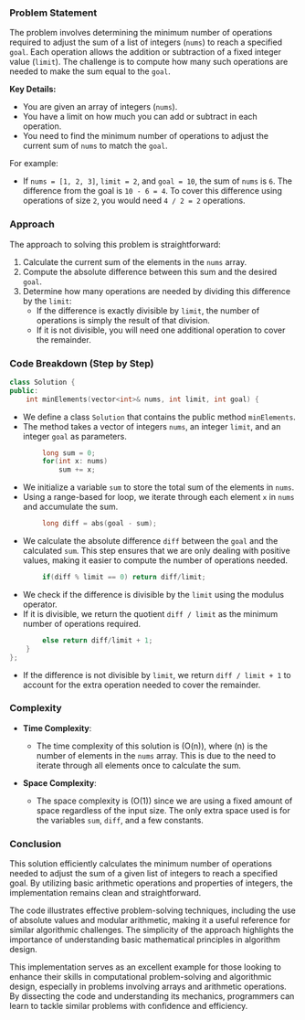 ### Problem Statement

The problem involves determining the minimum number of operations required to adjust the sum of a list of integers (`nums`) to reach a specified `goal`. Each operation allows the addition or subtraction of a fixed integer value (`limit`). The challenge is to compute how many such operations are needed to make the sum equal to the `goal`.

**Key Details:**
- You are given an array of integers (`nums`).
- You have a limit on how much you can add or subtract in each operation.
- You need to find the minimum number of operations to adjust the current sum of `nums` to match the `goal`.

For example:
- If `nums = [1, 2, 3]`, `limit = 2`, and `goal = 10`, the sum of `nums` is `6`. The difference from the goal is `10 - 6 = 4`. To cover this difference using operations of size `2`, you would need `4 / 2 = 2` operations.

### Approach

The approach to solving this problem is straightforward:
1. Calculate the current sum of the elements in the `nums` array.
2. Compute the absolute difference between this sum and the desired `goal`.
3. Determine how many operations are needed by dividing this difference by the `limit`:
   - If the difference is exactly divisible by `limit`, the number of operations is simply the result of that division.
   - If it is not divisible, you will need one additional operation to cover the remainder.

### Code Breakdown (Step by Step)

```cpp
class Solution {
public:
    int minElements(vector<int>& nums, int limit, int goal) {
```
- We define a class `Solution` that contains the public method `minElements`.
- The method takes a vector of integers `nums`, an integer `limit`, and an integer `goal` as parameters.

```cpp
        long sum = 0;
        for(int x: nums)
            sum += x;
```
- We initialize a variable `sum` to store the total sum of the elements in `nums`.
- Using a range-based for loop, we iterate through each element `x` in `nums` and accumulate the sum.

```cpp
        long diff = abs(goal - sum);
```
- We calculate the absolute difference `diff` between the `goal` and the calculated `sum`. This step ensures that we are only dealing with positive values, making it easier to compute the number of operations needed.

```cpp
        if(diff % limit == 0) return diff/limit;
```
- We check if the difference is divisible by the `limit` using the modulus operator.
- If it is divisible, we return the quotient `diff / limit` as the minimum number of operations required.

```cpp
        else return diff/limit + 1;
    }
};
```
- If the difference is not divisible by `limit`, we return `diff / limit + 1` to account for the extra operation needed to cover the remainder.

### Complexity

- **Time Complexity**:
  - The time complexity of this solution is \(O(n)\), where \(n\) is the number of elements in the `nums` array. This is due to the need to iterate through all elements once to calculate the sum.

- **Space Complexity**:
  - The space complexity is \(O(1)\) since we are using a fixed amount of space regardless of the input size. The only extra space used is for the variables `sum`, `diff`, and a few constants.

### Conclusion

This solution efficiently calculates the minimum number of operations needed to adjust the sum of a given list of integers to reach a specified goal. By utilizing basic arithmetic operations and properties of integers, the implementation remains clean and straightforward.

The code illustrates effective problem-solving techniques, including the use of absolute values and modular arithmetic, making it a useful reference for similar algorithmic challenges. The simplicity of the approach highlights the importance of understanding basic mathematical principles in algorithm design.

This implementation serves as an excellent example for those looking to enhance their skills in computational problem-solving and algorithmic design, especially in problems involving arrays and arithmetic operations. By dissecting the code and understanding its mechanics, programmers can learn to tackle similar problems with confidence and efficiency.
